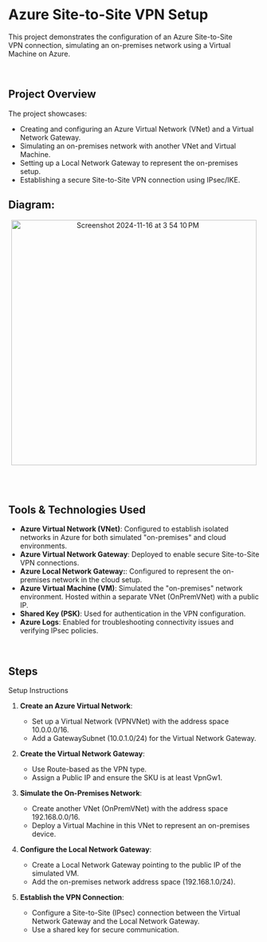 <h1>Azure Site-to-Site VPN Setup</h1>
<p>This project demonstrates the configuration of an Azure Site-to-Site VPN connection, simulating an on-premises network using a Virtual Machine on Azure.</p>
<br />

<h2>Project Overview</h2>
<p>The project showcases:</p>

- Creating and configuring an Azure Virtual Network (VNet) and a Virtual Network Gateway.
- Simulating an on-premises network with another VNet and Virtual Machine.
- Setting up a Local Network Gateway to represent the on-premises setup.
- Establishing a secure Site-to-Site VPN connection using IPsec/IKE.

<h2>Diagram:</h2>
<p align="center"><img width="492" alt="Screenshot 2024-11-16 at 3 54 10 PM" src="https://github.com/user-attachments/assets/fc1a2707-4458-4eda-80dc-378a83d65bc4"></p>
<br>
<br>


<h2>Tools & Technologies Used</h2>

- **Azure Virtual Network (VNet)**: Configured to establish isolated networks in Azure for both simulated "on-premises" and cloud environments.
- **Azure Virtual Network Gateway**: Deployed to enable secure Site-to-Site VPN connections.
- **Azure Local Network Gateway:**: Configured to represent the on-premises network in the cloud setup.
- **Azure Virtual Machine (VM)**: Simulated the "on-premises" network environment. Hosted within a separate VNet (OnPremVNet) with a public IP.
- **Shared Key (PSK)**: Used for authentication in the VPN configuration.
- **Azure Logs**: Enabled for troubleshooting connectivity issues and verifying IPsec policies.
<br />

<h2>Steps</h2>

Setup Instructions

1. **Create an Azure Virtual Network**:
   - Set up a Virtual Network (VPNVNet) with the address space 10.0.0.0/16.
   - Add a GatewaySubnet (10.0.1.0/24) for the Virtual Network Gateway.

2. **Create the Virtual Network Gateway**:
   - Use Route-based as the VPN type.
   - Assign a Public IP and ensure the SKU is at least VpnGw1.

3. **Simulate the On-Premises Network**:
   - Create another VNet (OnPremVNet) with the address space 192.168.0.0/16.
   - Deploy a Virtual Machine in this VNet to represent an on-premises device.

4. **Configure the Local Network Gateway**:
   - Create a Local Network Gateway pointing to the public IP of the simulated VM.
   - Add the on-premises network address space (192.168.1.0/24).
  
5. **Establish the VPN Connection**:
   - Configure a Site-to-Site (IPsec) connection between the Virtual Network Gateway and the Local Network Gateway.
   - Use a shared key for secure communication.
